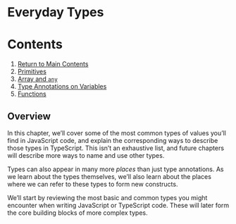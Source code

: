 # Everyday Types

# Contents

1. [Return to Main Contents](../../README.md)
2. [Primitives](./01-Primitives/Primitives.md)
3. [Array and `any`](./02-Arrays-and-Any/ArraysAny.md)
4. [Type Annotations on Variables](./03-Type-Annotations-on-Variables/TypeAnnotationsVariables.md)
5. [Functions](./04-Functions/Functions.md)

## Overview

In this chapter, we’ll cover some of the most common types of values you’ll find in JavaScript code, and explain the corresponding ways to describe those types in TypeScript. This isn’t an exhaustive list, and future chapters will describe more ways to name and use other types.

Types can also appear in many more _places_ than just type annotations. As we learn about the types themselves, we’ll also learn about the places where we can refer to these types to form new constructs.

We’ll start by reviewing the most basic and common types you might encounter when writing JavaScript or TypeScript code. These will later form the core building blocks of more complex types.
